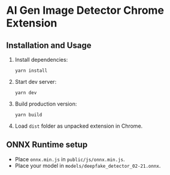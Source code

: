 # AI Gen Image Detector Chrome Extension

## Installation and Usage

1. Install dependencies:
   ```
   yarn install
   ```
2. Start dev server:
   ```
   yarn dev
   ```
3. Build production version:
   ```
   yarn build
   ```
4. Load `dist` folder as unpacked extension in Chrome.

## ONNX Runtime setup
- Place `onnx.min.js` in `public/js/onnx.min.js`.
- Place your model in `models/deepfake_detector_02-21.onnx`.